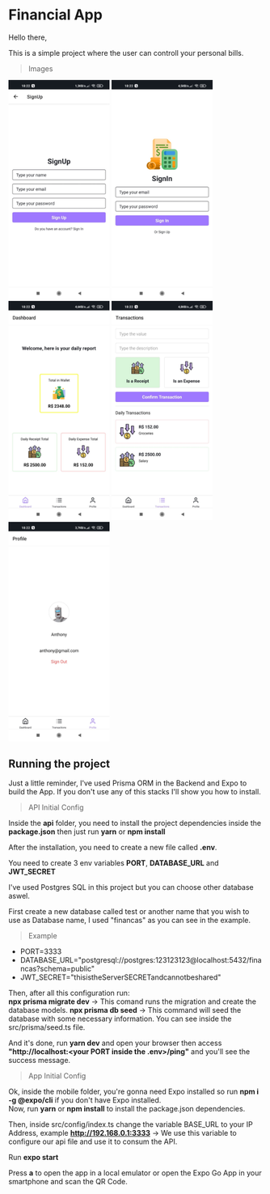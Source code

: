 # Financial App

Hello there,

This is a simple project where the user can controll your personal bills.

> Images

<div>
  <img src='mobile/assets/images/signup.jpeg' width='200' />
  <img src='mobile/assets/images/signin.jpeg' width='200' />
  <img src='mobile/assets/images/dashboard.jpeg' width='200' />
  <img src='mobile/assets/images/transactions.jpeg' width='200' />
  <img src='mobile/assets/images/profile.jpeg' width='200' />
</div>

## Running the project

Just a little reminder, I've used Prisma ORM in the Backend and Expo to build the App. If you don't use any of this stacks I'll show you how to install.

> API Initial Config

Inside the <strong>api</strong> folder, you need to install the project dependencies inside the <strong>package.json</strong> then just run <strong>yarn</strong> or <strong>npm install</strong>

After the installation, you need to create a new file called <strong>.env</strong>. <br />

You need to create 3 env variables <strong>PORT</strong>, <strong>DATABASE_URL</strong> and <strong>JWT_SECRET</strong> 

I've used Postgres SQL in this project but you can choose other database aswel. <br />

First create a new database called test or another name that you wish to use as Database name, I used "financas" as you can see in the example.

> Example

<ul>
  <li>PORT=3333</li>
  <li>DATABASE_URL="postgresql://postgres:123123123@localhost:5432/financas?schema=public"</li>
  <li>JWT_SECRET="thisistheServerSECRETandcannotbeshared"</li>
</ul>

Then, after all this configuration run: <br />
<strong>npx prisma migrate dev</strong> -> This comand runs the migration and create the database models.
<strong>npx prisma db seed</strong> -> This command will seed the database with some necessary information. You can see inside the src/prisma/seed.ts file.

And it's done, run <strong>yarn dev</strong> and open your browser then access <strong>"http://localhost:<your PORT inside the .env>/ping"</strong> and you'll see the success message.

> App Initial Config

Ok, inside the mobile folder, you're gonna need Expo installed so run <strong>npm i -g @expo/cli</strong> if you don't have Expo installed. <br />
Now, run <strong>yarn</strong> or <strong>npm install</strong> to install the package.json dependencies.<br />

Then, inside src/config/index.ts change the variable BASE_URL to your IP Address, example <strong>http://192.168.0.1:3333</strong> -> We use this variable to configure our api file and use it to consum the API.

Run <strong>expo start</strong>

Press <strong>a</strong> to open the app in a local emulator or open the Expo Go App in your smartphone and scan the QR Code.
